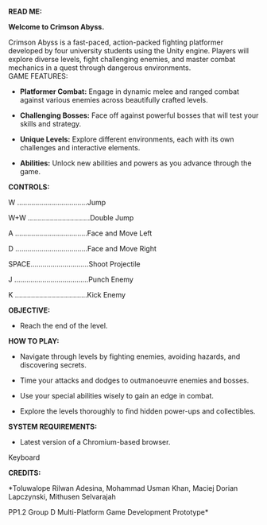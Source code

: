 **READ ME:**

**Welcome to Crimson Abyss.**

Crimson Abyss is a fast-paced, action-packed fighting platformer developed by four university students using the Unity engine. Players will explore diverse levels, fight challenging enemies, and master combat mechanics in a quest through dangerous environments.\
GAME FEATURES:

-   **Platformer Combat:** Engage in dynamic melee and ranged combat against various enemies across beautifully crafted levels.

-   **Challenging Bosses:** Face off against powerful bosses that will test your skills and strategy.

-   **Unique Levels:** Explore different environments, each with its own challenges and interactive elements.

-   **Abilities:** Unlock new abilities and powers as you advance through the game.

**CONTROLS:**

W ...................................Jump

W+W ...............................Double Jump

A ....................................Face and Move Left

D ....................................Face and Move Right

SPACE.............................Shoot Projectile

J .....................................Punch Enemy

K ....................................Kick Enemy

**OBJECTIVE:**

-   Reach the end of the level.

**HOW TO PLAY:**

-   Navigate through levels by fighting enemies, avoiding hazards, and discovering secrets.

-   Time your attacks and dodges to outmanoeuvre enemies and bosses.

-   Use your special abilities wisely to gain an edge in combat.

-   Explore the levels thoroughly to find hidden power-ups and collectibles.

**SYSTEM REQUIREMENTS:**

-   Latest version of a Chromium-based browser.

Keyboard

**CREDITS:**

*Toluwalope Rilwan Adesina, Mohammad Usman Khan, Maciej Dorian Lapczynski, Mithusen Selvarajah

PP1.2 Group D Multi-Platform Game Development Prototype*
